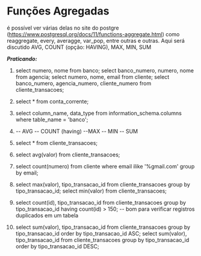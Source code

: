 # Funções Agregadas

é possível ver várias delas no site do postgre (https://www.postgresql.org/docs/11/functions-aggregate.html) como reaggregate, every, averagge, var_pop, entre outras e outras. Aqui será discutido AVG, COUNT (opção: HAVING), MAX, MIN, SUM

***Praticando:***

1. select numero, nome from banco;
   select banco_numero, numero, nome from agencia;
   select numero, nome, email from cliente;
   select banco_numero, agencia_numero, cliente_numero from cliente_transacoes;

2. select * from conta_corrente;

3. select column_name, data_type from information_schema.columns where table_name = 'banco';

4. -- AVG
   -- COUNT (having)
   --MAX
   -- MIN
   -- SUM

5. select * from cliente_transacoes;

6. select avg(valor) from cliente_transacoes;

7. select count(numero) from cliente where email ilike '%gmail.com' group by email;

8. select max(valor), tipo_transacao_id from cliente_transacoes group by tipo_transacao_id;
   select min(valor) from cliente_transacoes;

9. select count(id), tipo_transacao_id from cliente_transacoes group by tipo_transacao_id having count(id) > 150;
   -- bom para verificar registros duplicados em um tabela

10. select sum(valor), tipo_transacao_id from cliente_transacoes group by tipo_transacao_id order by tipo_transacao_id ASC;
    select sum(valor), tipo_transacao_id from cliente_transacoes group by tipo_transacao_id order by tipo_transacao_id DESC;

